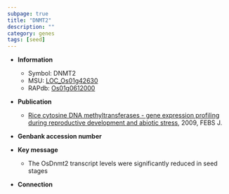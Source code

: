 ```yaml
---
subpage: true
title: "DNMT2"
description: ""
category: genes
tags: [seed]
---
```


* **Information**  
    + Symbol: DNMT2  
    + MSU: [LOC_Os01g42630](http://rice.plantbiology.msu.edu/cgi-bin/ORF_infopage.cgi?orf=LOC_Os01g42630)  
    + RAPdb: [Os01g0612000](http://rapdb.dna.affrc.go.jp/viewer/gbrowse_details/irgsp1?name=Os01g0612000)  

* **Publication**  
    + [Rice cytosine DNA methyltransferases - gene expression profiling during reproductive development and abiotic stress](http://www.ncbi.nlm.nih.gov/pubmed?term=Rice+cytosine+DNA+methyltransferases+-+gene+expression+profiling+during+reproductive+development+and+abiotic+stress%5BTitle%5D), 2009, FEBS J.

* **Genbank accession number**  

* **Key message**  
    + The OsDnmt2 transcript levels were significantly reduced in seed stages

* **Connection**  



